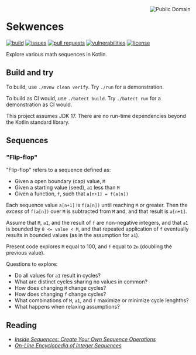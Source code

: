 <a href="LICENSE.md">
<img src="https://unlicense.org/pd-icon.png" alt="Public Domain" align="right"/>
</a>

# Sekwences

[![build](https://github.com/binkley/sekwences/workflows/build/badge.svg)](https://github.com/binkley/sekwences/actions)
[![issues](https://img.shields.io/github/issues/binkley/sekwences.svg)](https://github.com/binkley/sekwences/issues/)
[![pull requests](https://img.shields.io/github/issues-pr/binkley/sekwences.svg)](https://github.com/binkley/sekwences/pulls)
[![vulnerabilities](https://snyk.io/test/github/binkley/sekwences/badge.svg)](https://snyk.io/test/github/binkley/sekwences)
[![license](https://img.shields.io/badge/license-Public%20Domain-blue.svg)](http://unlicense.org/)

Explore various math sequences in Kotlin.

## Build and try

To build, use `./mvnw clean verify`.
Try `./run` for a demonstration.

To build as CI would, use `./batect build`.
Try `./batect run` for a demonstration as CI would.

This project assumes JDK 17.
There are no run-time dependencies beyond the Kotlin standard library.

## Sequences

### "Flip-flop"

"Flip-flop" refers to a sequence defined as:

* Given a open boundary (cap) value, `M`
* Given a starting value (seed), `a1` less than `M`
* Given a function, `f`, such that `a[n+1] = f(a[n])`

Each sequence value `a[n+1]` is `f(a[n])` until reaching `M` or greater.
Then the _excess_ of `f(a[n])` over `M` is subtracted from `M` and, and that
result is `a[n+1]`.

Assume that `M`, `a1`, and the result of `f` are non-negative integers, and that
`a1` is bounded by `0 <= value < M`, and that repeated application of `f`
eventually results in bounded values (as in the assumption for `a1`).

Present code explores `M` equal to 100, and `f` equal to `2n` (doubling the
previous value).

Questions to explore:
- Do all values for `a1` result in cycles?
- What are distinct cycles sharing no values in common?
- How does changing `M` change cycles?
- How does changing `f` change cycles?
- What combinations of `M`, `a1`, and `f` maximize or minimize cycle lenghths?
- What happens when relaxing assumptions?

## Reading

- [_Inside Sequences: Create Your Own Sequence
  Operations_](https://typealias.com/guides/inside-kotlin-sequences/)
- [_On-Line Encyclopedia of Integer Sequences_](https://oeis.org/wiki/Main_Page)

